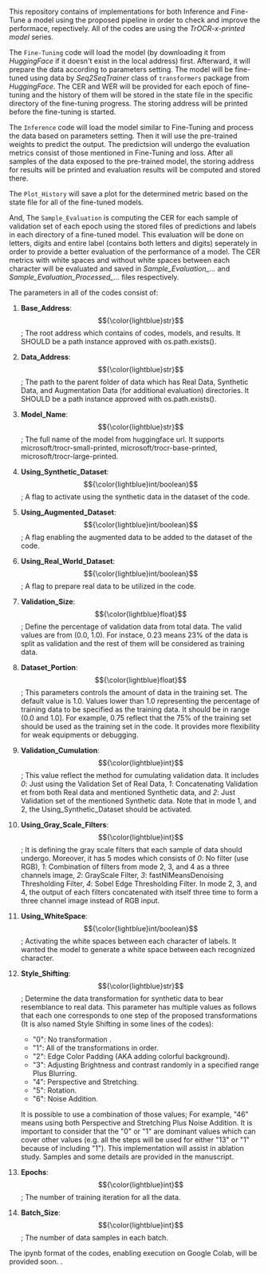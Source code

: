 This repository contains of implementations for both Inference and Fine-Tune a model using the proposed pipeline in order to check and improve the performace, repectively. All of the codes are using the *TrOCR-x-printed model* series. 

The `Fine-Tuning` code will load the model (by downloading it from *HuggingFace* if it doesn't exist in the local address) first. Afterward, it will prepare the data according to parameters setting. The model will be fine-tuned using data by *Seq2SeqTrainer* class of `transformers` package from *HuggingFace*. The CER and WER will be provided for each epoch of fine-tuning and the history of them will be stored in the state file in the specific directory of the fine-tuning progress. The storing address will be printed before the fine-tuning is started.

The `Inference` code will load the model similar to Fine-Tuning and process the data based on parameters setting. Then it will use the pre-trained weights to predict the output. The predictsion will undergo the evaluation metrics consist of those mentioned in Fine-Tuning and loss. After all samples of the data exposed to the pre-trained model, the storing address for results will be printed and evaluation results will be computed and stored there.

The `Plot_History` will save a plot for the determined metric based on the state file for all of the fine-tuned models.

And, The `Sample_Evaluation` is computing the CER for each sample of validation set of each epoch using the stored files of predictions and labels in each directory of a fine-tuned model. This evaluation will be done on letters, digits and entire label (contains both letters and digits) seperately in order to provide a better evaluation of the performance of a model. The CER metrics with white spaces and without white spaces between each character will be evaluated and saved in *Sample_Evaluation_...* and *Sample_Evaluation_Processed_...* files respectively. 

The parameters in all of the codes consist of:

1. __Base_Address__: $${\color{lightblue}str}$$; The root address which contains of codes, models, and results. It SHOULD be a path instance approved with os.path.exists().
2. __Data_Address__: $${\color{lightblue}str}$$; The path to the parent folder of data which has Real Data, Synthetic Data, and Augmentation Data (for additional evaluation) directories. It SHOULD be a path instance approved with os.path.exists().
3. __Model_Name__: $${\color{lightblue}str}$$; The full name of the model from huggingface url. It supports microsoft/trocr-small-printed, microsoft/trocr-base-printed, microsoft/trocr-large-printed.
4. __Using_Synthetic_Dataset__: $${\color{lightblue}int/boolean}$$; A flag to activate using the synthetic data in the dataset of the code.
5. __Using_Augmented_Dataset__: $${\color{lightblue}int/boolean}$$; A flag enabling the augmented data to be added to the dataset of the code.
6. __Using_Real_World_Dataset__: $${\color{lightblue}int/boolean}$$; A flag to prepare real data to be utilized in the code.
7. __Validation_Size__: $${\color{lightblue}float}$$; Define the percentage of validation data from total data. The valid values are from (0.0, 1.0). For instace, 0.23 means 23% of the data is split as validation and the rest of them will be considered as training data.
8. __Dataset_Portion__: $${\color{lightblue}float}$$; This parameters controls the amount of data in the training set. The default value is 1.0. Values lower than 1.0 representing the percentage of training data to be specified as the training data. It should be in range (0.0 and 1.0]. For example, 0.75 reflect that the 75% of the training set should be used as the training set in the code. It provides more flexibility for weak equipments or debugging.
9. __Validation_Cumulation__: $${\color{lightblue}int}$$; This value reflect the method for cumulating validation data. It includes *0*: Just using the Validation Set of Real Data, *1*: Concatenating Validation et from both Real data and mentioned Synthetic data, and *2*: Just Validation set of the mentioned Synthetic data. Note that in mode 1, and 2, the Using_Synthetic_Dataset should be activated.
10. __Using_Gray_Scale_Filters__: $${\color{lightblue}int}$$; It is defining the gray scale filters that each sample of data should undergo. Moreover, it has 5 modes which consists of *0*: No filter (use RGB), *1*: Combination of filters from mode 2, 3, and 4 as a three channels image, *2*: GrayScale Filter, *3*: fastNlMeansDenoising Thresholding Filter, *4*: Sobel Edge Thresholding Filter. In mode 2, 3, and 4, the output of each filters concatenated with itself three time to form a three channel image instead of RGB input.
11. __Using_WhiteSpace__: $${\color{lightblue}int/boolean}$$; Activating the white spaces between each character of labels. It wanted the model to generate a white space between each recognized character.
12. __Style_Shifting__: $${\color{lightblue}str}$$; Determine the data transformation for synthetic data to bear resemblance to real data. This parameter has multiple values as follows that each one corresponds to one step of the proposed transformations (It is also named Style Shifting in some lines of the codes):
    - "0": No transformation .
    - "1": All of the transformations in order.
    - "2": Edge Color Padding (AKA adding colorful background).
    - "3": Adjusting Brightness and contrast randomly in a specified range Plus Blurring.
    - "4": Perspective and Stretching.
    - "5": Rotation.
    - "6": Noise Addition.
      
    It is possible to use a combination of those values; For example, "46" means using both Perspective and Stretching Plus Noise Addition. It is important to consider that the "0" or "1" are dominant values which can cover other values (e.g. all the steps will be used for either "13" or "1" because of including "1"). This implementation will assist in ablation study. Samples and some details are provided in the manuscript.

14. __Epochs__: $${\color{lightblue}int}$$; The number of training iteration for all the data.
15. __Batch_Size__: $${\color{lightblue}int}$$; The number of data samples in each batch.

The ipynb format of the codes, enabling execution on Google Colab, will be provided soon.
.
